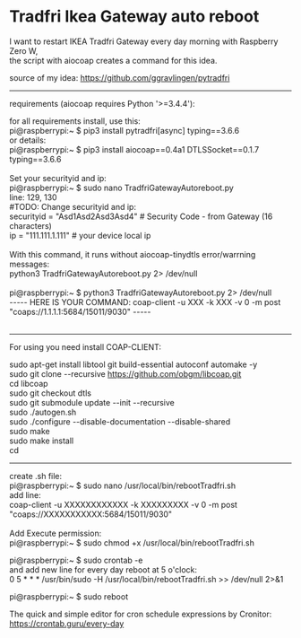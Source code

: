 # Tradfri Ikea Gateway auto reboot<br>

I want to restart IKEA Tradfri Gateway every day morning with Raspberry Zero W, <br>
the script with aiocoap creates a command for this idea.<br>

source of my idea: https://github.com/ggravlingen/pytradfri <br>

-------------------------------------------------------------------------------------------------

requirements (aiocoap requires Python '>=3.4.4'):<br>

for all requirements install, use this: <br>
pi@raspberrypi:~ $ pip3 install pytradfri[async] typing==3.6.6 <br>
or details:<br>
pi@raspberrypi:~ $ pip3 install aiocoap==0.4a1 DTLSSocket==0.1.7 typing==3.6.6<br>
<br>
Set your securityid and ip:<br>
pi@raspberrypi:~ $ sudo nano TradfriGatewayAutoreboot.py <br>
line: 129, 130<br>
#TODO: Change securityid and ip:<br>
securityid = "Asd1Asd2Asd3Asd4" # Security Code - from Gateway (16 characters)<br>
ip = "111.111.1.111"            # your device local ip<br>
<br>
With this command, it runs without aiocoap-tinydtls error/warrning messages: <br>
python3 TradfriGatewayAutoreboot.py 2> /dev/null<br>
<br>
pi@raspberrypi:~ $ python3 TradfriGatewayAutoreboot.py  2> /dev/null <br>
----- HERE IS YOUR COMMAND: coap-client -u XXX -k XXX -v 0 -m post "coaps://1.1.1.1:5684/15011/9030" ----- <br><br>

-------------------------------------------------------------------------------------------------

For using you need install COAP-CLIENT:<br>

sudo apt-get install libtool git build-essential autoconf automake -y<br>
sudo git clone --recursive https://github.com/obgm/libcoap.git<br>
cd libcoap<br>
sudo git checkout dtls<br>
sudo git submodule update --init --recursive<br>
sudo ./autogen.sh<br>
sudo ./configure --disable-documentation --disable-shared<br>
sudo make<br>
sudo make install<br>
cd<br>

-------------------------------------------------------------------------------------------------

create .sh file:<br>
pi@raspberrypi:~ $ sudo nano /usr/local/bin/rebootTradfri.sh<br>
    add line:<br> 
    coap-client -u XXXXXXXXXXXX -k XXXXXXXXX -v 0 -m post "coaps://XXXXXXXXXXX:5684/15011/9030"<br>
<br>
Add Execute permission:<br>
pi@raspberrypi:~ $ sudo chmod +x /usr/local/bin/rebootTradfri.sh<br>

pi@raspberrypi:~ $ sudo crontab -e<br>
    and add new line for every day reboot at 5 o'clock:<br>
    0 5 * * * /usr/bin/sudo -H /usr/local/bin/rebootTradfri.sh >> /dev/null 2>&1<br>

pi@raspberrypi:~ $ sudo reboot<br>

The quick and simple editor for cron schedule expressions by Cronitor:<br>
https://crontab.guru/every-day <br>
